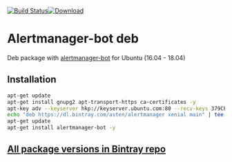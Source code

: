 [![Build Status](https://travis-ci.org/asteny/alertmanager-bot-deb.svg?branch=master)](https://travis-ci.org/asteny/alertmanager-bot-deb)[![Download](https://api.bintray.com/packages/asten/alertmanager/alertmanager-bot/images/download.svg)](https://bintray.com/asten/alertmanager/alertmanager-bot/_latestVersion)


Alertmanager-bot deb
================

Deb package with [alertmanager-bot](https://github.com/metalmatze/alertmanager-bot) for Ubuntu (16.04 - 18.04)

Installation
------------
```bash
apt-get update
apt-get install gnupg2 apt-transport-https ca-certificates -y
apt-key adv --keyserver hkp://keyserver.ubuntu.com:80 --recv-keys 379CE192D401AB61
echo "deb https://dl.bintray.com/asten/alertmanager xenial main" | tee -a /etc/apt/sources.list.d/alertmanager.list
apt-get update
apt-get install alertmanager-bot -y

```

[All package versions in Bintray repo](https://bintray.com/asten/alertmanager/alertmanager-bot)
-------------------------------------------------------------------------------
